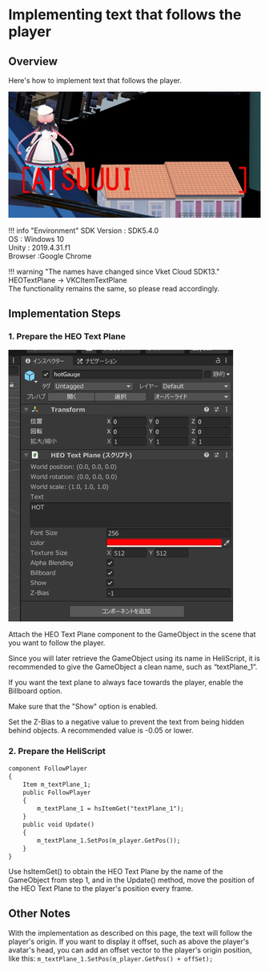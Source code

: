 # Implementing text that follows the player

## Overview

Here's how to implement text that follows the player.

![PlayerFollowText](img/PlayerFollowText_01.jpg)

!!! info "Environment"
    SDK Version : SDK5.4.0<br>
    OS : Windows 10<br>
    Unity : 2019.4.31.f1<br>
    Browser :Google Chrome  

!!! warning "The names have changed since Vket Cloud SDK13."
    HEOTextPlane -> VKCItemTextPlane<br>
    The functionality remains the same, so please read accordingly.

## Implementation Steps
        
### 1. Prepare the HEO Text Plane

![PlayerFollowText](img/PlayerFollowText_02.jpg)

Attach the HEO Text Plane component to the GameObject in the scene that you want to follow the player.

Since you will later retrieve the GameObject using its name in HeliScript, it is recommended to give the GameObject a clean name, such as “textPlane_1”.

If you want the text plane to always face towards the player, enable the Billboard option.

Make sure that the "Show" option is enabled.

Set the Z-Bias to a negative value to prevent the text from being hidden behind objects. A recommended value is -0.05 or lower.

### 2. Prepare the HeliScript

```
component FollowPlayer
{
    Item m_textPlane_1;
    public FollowPlayer
    {
        m_textPlane_1 = hsItemGet("textPlane_1");
    }
    public void Update()
    {
        m_textPlane_1.SetPos(m_player.GetPos());
    }
}
```

Use hsItemGet() to obtain the HEO Text Plane by the name of the GameObject from step 1, and in the Update() method, move the position of the HEO Text Plane to the player's position every frame.

## Other Notes
With the implementation as described on this page, the text will follow the player's origin. If you want to display it offset, such as above the player's avatar's head, you can add an offset vector to the player's origin position, like this: `m_textPlane_1.SetPos(m_player.GetPos() + offSet);`